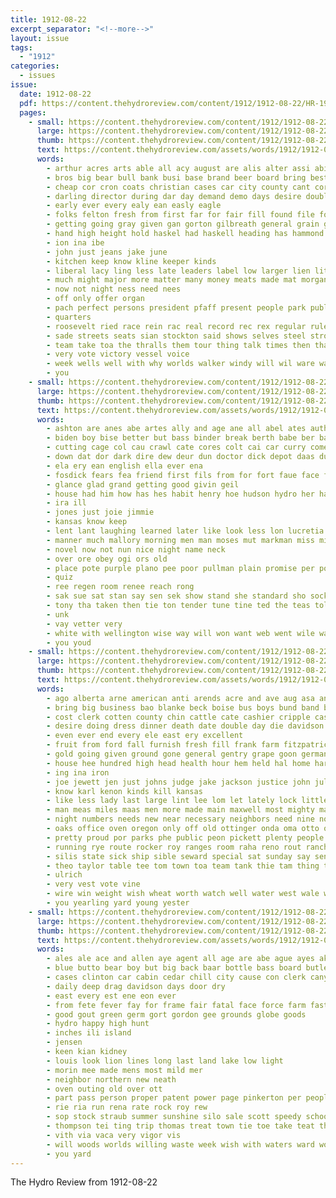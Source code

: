 ```yaml
---
title: 1912-08-22
excerpt_separator: "<!--more-->"
layout: issue
tags:
  - "1912"
categories:
  - issues
issue:
  date: 1912-08-22
  pdf: https://content.thehydroreview.com/content/1912/1912-08-22/HR-1912-08-22.pdf
  pages:
    - small: https://content.thehydroreview.com/content/1912/1912-08-22/small/HR-1912-08-22-01.jpg
      large: https://content.thehydroreview.com/content/1912/1912-08-22/large/HR-1912-08-22-01.jpg
      thumb: https://content.thehydroreview.com/content/1912/1912-08-22/thumbnails/HR-1912-08-22-01.jpg
      text: https://content.thehydroreview.com/assets/words/1912/1912-08-22/HR-1912-08-22-01.txt
      words:
        - arthur acres arts able all acy august are alis alter assi abide and aue
        - bros big bear bull bank busi base brand beer board bring best baum been begin but buy business back
        - cheap cor cron coats christian cases car city county cant corn chip cattle call congress can con close church cashier cam cash caddo come
        - darling director during dar day demand demo days desire double done directo dick does deo
        - early ever every ealy ean easly eagle
        - folks felton fresh from first far for fair fill found file fore friend few full frand fellows fall
        - getting going gray given gan gorton gilbreath general grain good gressman
        - hand high height hold haskel had haskell heading has hammond harvest him hinton house how held hydro
        - ion ina ibe
        - john just jeans jake june
        - kitchen keep know kline keeper kinds
        - liberal lacy ling less late leaders label low larger lien little lake last look list law
        - much might major more matter many money meats made mat morgans markt men must morgan market mor meal moose main mar moos most
        - now not night ness need nees
        - off only offer organ
        - pach perfect persons president pfaff present people park public plain pos price part palmer piece ping penny per
        - quarters
        - roosevelt ried race rein rac real record rec rex regular rule roy ready
        - sade streets seats sian stockton said shows selves steel strong seales ship state self school snapp store sible sell speak surplus say small see simple stuff second slow such scott sample scale
        - team take toa the thralls them tour thing talk times then than ting thi tha tough thor telling towns tie taft takes
        - very vote victory vessel voice
        - week wells well with why worlds walker windy will wil ware was wagon willing worth while work want way
        - you
    - small: https://content.thehydroreview.com/content/1912/1912-08-22/small/HR-1912-08-22-02.jpg
      large: https://content.thehydroreview.com/content/1912/1912-08-22/large/HR-1912-08-22-02.jpg
      thumb: https://content.thehydroreview.com/content/1912/1912-08-22/thumbnails/HR-1912-08-22-02.jpg
      text: https://content.thehydroreview.com/assets/words/1912/1912-08-22/HR-1912-08-22-02.txt
      words:
        - ashton are anes abe artes ally and age ane all abel ates auth ana arr abt aud
        - biden boy bise better but bass binder break berth babe ber bar butt back best bee bot bis beam
        - cutting cage col cau crawl cate cores colt cai car curry come canning character call corn companion
        - down dat dor dark dire dew deur dun doctor dick depot daas duering dry darko dollar
        - ela ery ean english ella ever ena
        - fosdick fears fea friend first fils from for fort faue face forget favor
        - glance glad grand getting good givin geil
        - house had him how has hes habit henry hoe hudson hydro her hanes home haar
        - ira ill
        - jones just joie jimmie
        - kansas know keep
        - lent lant laughing learned later like look less lon lucretia loss low last
        - manner much mallory morning men man moses mut markman miss mixer mak med
        - novel now not nun nice night name neck
        - over ore obey ogi ors old
        - place pote purple plano pee poor pullman plain promise per porter pon pines
        - quiz
        - ree regen room renee reach rong
        - sak sue sat stan say sen sek show stand she standard sho socks sunday sten soles size special see savage sea
        - tony tha taken then tie ton tender tune tine ted the teas tole temple tale take thie
        - unk
        - vay vetter very
        - white with wellington wise way will won want web went wile was
        - you youd
    - small: https://content.thehydroreview.com/content/1912/1912-08-22/small/HR-1912-08-22-03.jpg
      large: https://content.thehydroreview.com/content/1912/1912-08-22/large/HR-1912-08-22-03.jpg
      thumb: https://content.thehydroreview.com/content/1912/1912-08-22/thumbnails/HR-1912-08-22-03.jpg
      text: https://content.thehydroreview.com/assets/words/1912/1912-08-22/HR-1912-08-22-03.txt
      words:
        - ago alberta arne american anti arends acre and ave aug asa ang aud are allen area august ames all
        - bring big business bao blanke beck boise bus boys bund band brought butter black breed basket brice box body back been bank bull blood blue bridgeport block blank bebe burner brown barn blough brier bros best ball ber better
        - cost clerk cotten county chin cattle cate cashier cripple case camp citizen come champion cheap credit caddo cording car corder center cash corn cali cases city cord care clinton col collins count colt con caldwell cose
        - desire doing dress dinner death date double day die davidson daughter dence due depot down dick days done dresser dove
        - even ever end every ele east ery excellent
        - fruit from ford fall furnish fresh fill frank farm fitzpatrick force fales fun fair fine felton fly fiber first few friends finder forget for fever
        - gold going given ground gone general gentry grape goon german grounds getting gout guthrie good ger gray goods grow game gates
        - house hee hundred high head health hour hem held hal home hardware hay hin hume hard hai hil had hinton heater harried him hearty haight has hydro hons hole hart half
        - ing ina iron
        - joe jewett jen just johns judge jake jackson justice john july
        - know karl kenon kinds kill kansas
        - like less lady last large lint lee lom let lately lock little lily lamp
        - man meas miles maas men more made main maxwell most mighty many morning market monday myers mate mare mahan miss mer must muriel merry may mye male
        - night numbers needs new near necessary neighbors need nine not north nick now
        - oaks office oven oregon only off old ottinger onda oma otto olla october over oats ore
        - pretty proud por parks phe public peon pickett plenty people park parlor pope pall poll pry pole pin peace palace proper pol port peaches pair per pos pues place paper past
        - running rye route rocker roy ranges room raha reno rout ranch render range rahe rolland rea russell
        - silis state sick ship sible seward special sat sunday say send small sand seed serie saye son sell she secret scott saturday sutton sack sale sowe six standard sheriff stove seams service sprague star springs soon store stoves snapp street stand sane show set sit september south sad
        - theo taylor table tee tom town toa team tank thie tam thing ton tin thralls teen tal top tor toe take tary taken tender tine than thurs toward the
        - ulrich
        - very vest vote vine
        - wire win weight wish wheat worth watch well water west wale will with wal wilson word week wools want way wat wife weer waste welcome work woods wary wind was went wand white wool
        - you yearling yard young yester
    - small: https://content.thehydroreview.com/content/1912/1912-08-22/small/HR-1912-08-22-04.jpg
      large: https://content.thehydroreview.com/content/1912/1912-08-22/large/HR-1912-08-22-04.jpg
      thumb: https://content.thehydroreview.com/content/1912/1912-08-22/thumbnails/HR-1912-08-22-04.jpg
      text: https://content.thehydroreview.com/assets/words/1912/1912-08-22/HR-1912-08-22-04.txt
      words:
        - ales ale ace and allen aye agent all age are abe ague ayes ake ann
        - blue butto bear boy but big back baar bottle bass board butler bond blood brilliant bros brim bradley band
        - cases clinton car cabin cedar chill city cause con clerk canyon case come col call clear crier cue comfort close clyde
        - daily deep drag davidson days door dry
        - east every est ene eon ever
        - from fete fever fay for frame fair fatal face force farm fast full frei
        - good gout green germ gort gordon gee grounds globe goods
        - hydro happy high hunt
        - inches ili island
        - jensen
        - keen kian kidney
        - louis look lion lines long last land lake low light
        - morin mee made mens most mild mer
        - neighbor northern new neath
        - oven outing old over ott
        - part pass person proper patent power page pinkerton per people plaza peeks pleasant pelle price
        - rie ria run rena rate rock roy rew
        - sop stock straub summer sunshine silo sale scott speedy school sha said seen saho street smith style saving standing sund state safe south such shoe shores staples styles shall sick staves service surgeon
        - thompson tei ting trip thomas treat town tie toe take teat the thralls taro
        - vith via vaca very vigor vis
        - will woods worlds willing waste week wish with waters ward worth
        - you yard
---
```


The Hydro Review from 1912-08-22

<!--more-->

